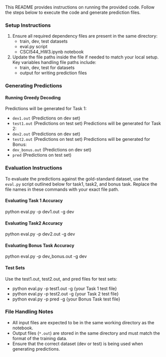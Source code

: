 This README provides instructions on running the provided code. Follow the steps below to execute the code and generate prediction files.

### Setup Instructions
1. Ensure all required dependency files are present in the same directory:
   - train, dev, test datasets
   - eval.py script
   - CSCI544_HW3.ipynb notebook
2. Update the file paths inside the file if needed to match your local setup. Key variables handling file paths include:
   - train, dev, test for datasets
   - output for writing prediction files

### Generating Predictions

#### Running Greedy Decoding
Predictions will be generated for Task 1:
- `dev1.out` (Predictions on dev set)
- `test1.out` (Predictions on test set)
Predictions will be generated for Task 2:
- `dev2.out` (Predictions on dev set)
- `test2.out` (Predictions on test set)
Predictions will be generated for Bonus:
- `dev_bonus.out` (Predictions on dev set)
- `pred` (Predictions on test set)


### Evaluation Instructions
To evaluate the predictions against the gold-standard dataset, use the `eval.py` script outlined below for task1, task2, and bonus task.
Replace the file names in these commands with your exact file path.

#### Evaluating Task 1 Accuracy

python eval.py -p dev1.out -g dev


#### Evaluating Task2 Accuracy

python eval.py -p dev2.out -g dev

#### Evaluating Bonus Task Accuracy

python eval.py -p dev_bonus.out -g dev

#### Test Sets
Use the test1.out, test2.out, and pred files for test sets:

- python eval.py -p test1.out -g {your Task 1 test file}
- python eval.py -p test2.out -g {your Task 2 test file}
- python eval.py -p pred -g {your Bonus Task test file}


### File Handling Notes
- All input files are expected to be in the same working directory as the notebook.
- Output files (`*.out`) are stored in the same directory and must match the format of the training data.
- Ensure that the correct dataset (dev or test) is being used when generating predictions.
